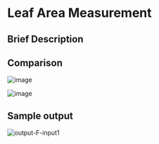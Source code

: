 # Leaf Area Measurement
## Brief Description
## Comparison
![image](https://user-images.githubusercontent.com/70200533/154418917-3dbe8b44-a520-4f6d-a246-5136aec48222.png)

![image](https://user-images.githubusercontent.com/70200533/154419030-159499a0-41e6-4e44-ace4-a199aac2bf07.png)

## Sample output
![output-F-input1](https://user-images.githubusercontent.com/70200533/154419122-17a84416-4e41-4a21-a707-c661b11d9298.jpg)
